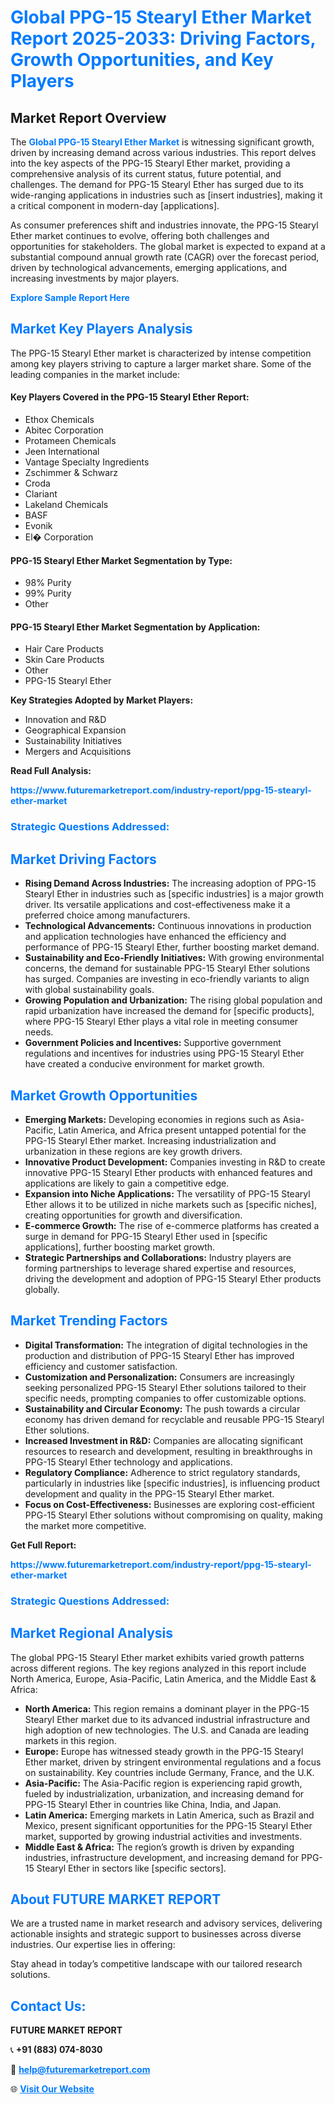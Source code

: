 <h1 style="color: #007BFF;">Global PPG-15 Stearyl Ether Market Report 2025-2033: Driving Factors, Growth Opportunities, and Key Players</h1>

<section id="overview">
<h2>Market Report Overview</h2>
<p>The <a href="https://www.futuremarketreport.com/industry-report/ppg-15-stearyl-ether-market" style="color: #007BFF; text-decoration: none;"><strong>Global PPG-15 Stearyl Ether Market</strong></a> is witnessing significant growth, driven by increasing demand across various industries. This report delves into the key aspects of the PPG-15 Stearyl Ether market, providing a comprehensive analysis of its current status, future potential, and challenges. The demand for PPG-15 Stearyl Ether has surged due to its wide-ranging applications in industries such as [insert industries], making it a critical component in modern-day [applications].</p>
<p>As consumer preferences shift and industries innovate, the PPG-15 Stearyl Ether market continues to evolve, offering both challenges and opportunities for stakeholders. The global market is expected to expand at a substantial compound annual growth rate (CAGR) over the forecast period, driven by technological advancements, emerging applications, and increasing investments by major players.</p>
</section>

<section id="overview">
<p><a href="https://www.futuremarketreport.com/request-sample/reportId=121773" style="color: #007BFF; text-decoration: none;"><strong>Explore Sample Report Here</strong></a></p>
</section>

<section id="key-players">
<h2 style="color: #007BFF;">Market Key Players Analysis</h2>
<p>The PPG-15 Stearyl Ether market is characterized by intense competition among key players striving to capture a larger market share. Some of the leading companies in the market include:</p>
<h4>Key Players Covered in the PPG-15 Stearyl Ether Report:</h4>
<ul><li>Ethox Chemicals</li><li>Abitec Corporation</li><li>Protameen Chemicals</li><li>Jeen International</li><li>Vantage Specialty Ingredients</li><li>Zschimmer &amp; Schwarz</li><li>Croda</li><li>Clariant</li><li>Lakeland Chemicals</li><li>BASF</li><li>Evonik</li><li>El� Corporation</li></ul>
<h4>PPG-15 Stearyl Ether Market Segmentation by Type:</h4>
<ul><li>98% Purity</li><li>99% Purity</li><li>Other</li></ul>

<h4>PPG-15 Stearyl Ether Market Segmentation by Application:</h4>
<ul><li>Hair Care Products</li><li>Skin Care Products</li><li>Other</li><li>PPG-15 Stearyl Ether</li></ul>
<p><strong>Key Strategies Adopted by Market Players:</strong></p>
<ul>
<li>Innovation and R&D</li>
<li>Geographical Expansion</li>
<li>Sustainability Initiatives</li>
<li>Mergers and Acquisitions</li>
</ul>
</section>

<section>
<p><strong>Read Full Analysis: </strong></p><a href="https://www.futuremarketreport.com/industry-report/ppg-15-stearyl-ether-market" style="color: #007BFF; text-decoration: none;"><strong>https://www.futuremarketreport.com/industry-report/ppg-15-stearyl-ether-market</strong></a>
<h3 style="color: #007BFF;">Strategic Questions Addressed:</h3>
</section>

<section id="driving-factors">
<h2 style="color: #007BFF;">Market Driving Factors</h2>
<ul>
<li><strong>Rising Demand Across Industries:</strong> The increasing adoption of PPG-15 Stearyl Ether in industries such as [specific industries] is a major growth driver. Its versatile applications and cost-effectiveness make it a preferred choice among manufacturers.</li>
<li><strong>Technological Advancements:</strong> Continuous innovations in production and application technologies have enhanced the efficiency and performance of PPG-15 Stearyl Ether, further boosting market demand.</li>
<li><strong>Sustainability and Eco-Friendly Initiatives:</strong> With growing environmental concerns, the demand for sustainable PPG-15 Stearyl Ether solutions has surged. Companies are investing in eco-friendly variants to align with global sustainability goals.</li>
<li><strong>Growing Population and Urbanization:</strong> The rising global population and rapid urbanization have increased the demand for [specific products], where PPG-15 Stearyl Ether plays a vital role in meeting consumer needs.</li>
<li><strong>Government Policies and Incentives:</strong> Supportive government regulations and incentives for industries using PPG-15 Stearyl Ether have created a conducive environment for market growth.</li>
</ul>
</section>

<section id="growth-opportunities">
<h2 style="color: #007BFF;">Market Growth Opportunities</h2>
<ul>
<li><strong>Emerging Markets:</strong> Developing economies in regions such as Asia-Pacific, Latin America, and Africa present untapped potential for the PPG-15 Stearyl Ether market. Increasing industrialization and urbanization in these regions are key growth drivers.</li>
<li><strong>Innovative Product Development:</strong> Companies investing in R&D to create innovative PPG-15 Stearyl Ether products with enhanced features and applications are likely to gain a competitive edge.</li>
<li><strong>Expansion into Niche Applications:</strong> The versatility of PPG-15 Stearyl Ether allows it to be utilized in niche markets such as [specific niches], creating opportunities for growth and diversification.</li>
<li><strong>E-commerce Growth:</strong> The rise of e-commerce platforms has created a surge in demand for PPG-15 Stearyl Ether used in [specific applications], further boosting market growth.</li>
<li><strong>Strategic Partnerships and Collaborations:</strong> Industry players are forming partnerships to leverage shared expertise and resources, driving the development and adoption of PPG-15 Stearyl Ether products globally.</li>
</ul>
</section>

<section id="trending-factors">
<h2 style="color: #007BFF;">Market Trending Factors</h2>
<ul>
<li><strong>Digital Transformation:</strong> The integration of digital technologies in the production and distribution of PPG-15 Stearyl Ether has improved efficiency and customer satisfaction.</li>
<li><strong>Customization and Personalization:</strong> Consumers are increasingly seeking personalized PPG-15 Stearyl Ether solutions tailored to their specific needs, prompting companies to offer customizable options.</li>
<li><strong>Sustainability and Circular Economy:</strong> The push towards a circular economy has driven demand for recyclable and reusable PPG-15 Stearyl Ether solutions.</li>
<li><strong>Increased Investment in R&D:</strong> Companies are allocating significant resources to research and development, resulting in breakthroughs in PPG-15 Stearyl Ether technology and applications.</li>
<li><strong>Regulatory Compliance:</strong> Adherence to strict regulatory standards, particularly in industries like [specific industries], is influencing product development and quality in the PPG-15 Stearyl Ether market.</li>
<li><strong>Focus on Cost-Effectiveness:</strong> Businesses are exploring cost-efficient PPG-15 Stearyl Ether solutions without compromising on quality, making the market more competitive.</li>
</ul>
</section>

<section>
<p><strong>Get Full Report: </strong></p><a href="https://www.futuremarketreport.com/industry-report/ppg-15-stearyl-ether-market" style="color: #007BFF; text-decoration: none;"><strong>https://www.futuremarketreport.com/industry-report/ppg-15-stearyl-ether-market</strong></a>
<h3 style="color: #007BFF;">Strategic Questions Addressed:</h3>
</section>


<section id="regional-analysis">
<h2 style="color: #007BFF;">Market Regional Analysis</h2>
<p>The global PPG-15 Stearyl Ether market exhibits varied growth patterns across different regions. The key regions analyzed in this report include North America, Europe, Asia-Pacific, Latin America, and the Middle East & Africa:</p>
<ul>
<li><strong>North America:</strong> This region remains a dominant player in the PPG-15 Stearyl Ether market due to its advanced industrial infrastructure and high adoption of new technologies. The U.S. and Canada are leading markets in this region.</li>
<li><strong>Europe:</strong> Europe has witnessed steady growth in the PPG-15 Stearyl Ether market, driven by stringent environmental regulations and a focus on sustainability. Key countries include Germany, France, and the U.K.</li>
<li><strong>Asia-Pacific:</strong> The Asia-Pacific region is experiencing rapid growth, fueled by industrialization, urbanization, and increasing demand for PPG-15 Stearyl Ether in countries like China, India, and Japan.</li>
<li><strong>Latin America:</strong> Emerging markets in Latin America, such as Brazil and Mexico, present significant opportunities for the PPG-15 Stearyl Ether market, supported by growing industrial activities and investments.</li>
<li><strong>Middle East & Africa:</strong> The region’s growth is driven by expanding industries, infrastructure development, and increasing demand for PPG-15 Stearyl Ether in sectors like [specific sectors].</li>
</ul>
</section>

<footer>
<h2 style="color: #007BFF;">About FUTURE MARKET REPORT</h2>
<p>We are a trusted name in market research and advisory services, delivering actionable insights and strategic support to businesses across diverse industries. Our expertise lies in offering:</p>

<p>Stay ahead in today’s competitive landscape with our tailored research solutions.</p>

<h2 style="color: #007BFF;">Contact Us:</h2>
<p><strong>FUTURE MARKET REPORT</strong></p>
<p>📞 <strong>+91 (883) 074-8030</strong></p>
<p>📧 <strong><a href="mailto:help@futuremarketreport.com" style="color: #007BFF;">help@futuremarketreport.com</a></strong></p>
<p>🌐 <strong><a href="https://www.futuremarketreport.com/" style="color: #007BFF;">Visit Our Website</a></strong></p>
</footer>